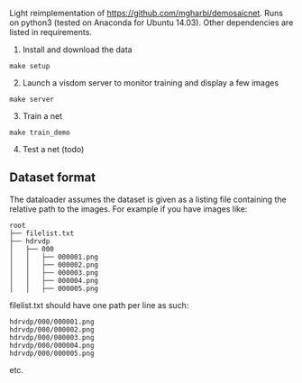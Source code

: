Light reimplementation of <https://github.com/mgharbi/demosaicnet>.
Runs on python3 (tested on Anaconda for Ubuntu 14.03).
Other dependencies are listed in requirements.

1. Install and download the data

```
make setup
```

2. Launch a visdom server to monitor training and display a few images

```
make server
```

3. Train a net

```
make train_demo
```

4. Test a net (todo)


Dataset format
--------------

The dataloader assumes the dataset is given as a listing file containing the relative path 
to the images. For example if you have images like:

```
root
├── filelist.txt
├── hdrvdp
│   ├── 000
│   │   ├── 000001.png
│   │   ├── 000002.png
│   │   ├── 000003.png
│   │   ├── 000004.png
│   │   ├── 000005.png
```

filelist.txt should have one path per line as such:

```
hdrvdp/000/000001.png
hdrvdp/000/000002.png
hdrvdp/000/000003.png
hdrvdp/000/000004.png
hdrvdp/000/000005.png
```

etc.
